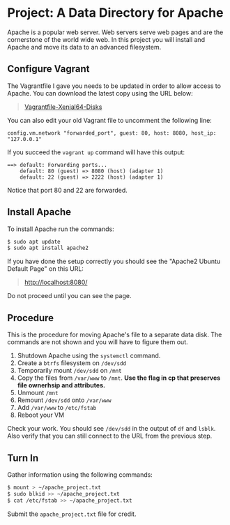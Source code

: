 # Project: A Data Directory for Apache

Apache is a popular web server. Web servers serve web pages and are the cornerstone of the world wide web. In this project you will install and Apache and move its data to an advanced filesystem.

## Configure Vagrant 

The Vagrantfile I gave you needs to be updated in order to allow access to Apache. You can download the latest copy using the URL below: 

> [Vagrantfile-Xenial64-Disks](http://www.lifealgorithmic.com/_static/boxes/Vagrantfile-Xenial64-Disks)

You can also edit your old Vagrant file to uncomment the following line: 

```
config.vm.network "forwarded_port", guest: 80, host: 8080, host_ip: "127.0.0.1"
```

If you succeed the `vagrant up` command will have this output: 

```
==> default: Forwarding ports...
    default: 80 (guest) => 8080 (host) (adapter 1)
    default: 22 (guest) => 2222 (host) (adapter 1)
```

Notice that port 80 and 22 are forwarded. 

## Install Apache 

To install Apache run the commands: 

```bash
$ sudo apt update 
$ sudo apt install apache2
```

If you have done the setup correctly you should see the "Apache2 Ubuntu Default Page" on this URL: 

> [http://localhost:8080/](http://localhost:8080/)

Do not proceed until you can see the page. 

## Procedure 

This is the procedure for moving Apache's file to a separate data disk. The commands are not shown and you will have to figure them out. 

  1. Shutdown Apache using the `systemctl` command. 
  2. Create a `btrfs` filesystem on `/dev/sdd` 
  3. Temporarily mount `/dev/sdd` on `/mnt` 
  4. Copy the files from `/var/www` to `/mnt`. **Use the flag in cp that preserves file ownerhsip and attributes.** 
  5. Unmount `/mnt`
  6. Remount `/dev/sdd` onto `/var/www`
  7. Add `/var/www` to `/etc/fstab`
  8. Reboot your VM
  
Check your work. You should see `/dev/sdd` in the output of `df` and `lsblk`. Also verify that you can still connect to the URL from the previous step. 

## Turn In 

Gather information using the following commands:

```bash 
$ mount > ~/apache_project.txt 
$ sudo blkid >> ~/apache_project.txt
$ cat /etc/fstab >> ~/apache_project.txt
```

Submit the `apache_project.txt` file for credit. 